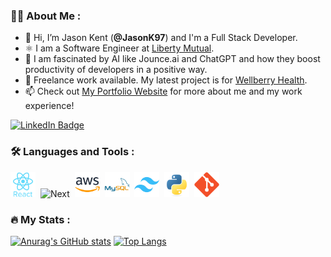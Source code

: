 ### :man_technologist: About Me :
- 👋 Hi, I’m Jason Kent (<strong>@JasonK97</strong>) and I'm a Full Stack Developer.
- ⚛ I am a Software Engineer at <a href="https://www.libertymutual.com/" target="_blank">Liberty Mutual</a>.
- 🧠 I am fascinated by AI like Jounce.ai and ChatGPT and how they boost productivity of developers in a positive way.
- 🍓 Freelance work available. My latest project is for <a href="https://wellberryhealth.com/" target="_blank">Wellberry Health</a>.
- 📫 Check out <a href="https://jasonkent.dev/" target="_blank">My Portfolio Website</a> for more about me and my work experience!
<!-- - ⚛ I Lead Full Stack Development for <a href="https://leisuretimeinc.com/" target="_blank">Leisure Time Inc.</a> using React.js and Next.js! -->

<div id="badges">
  <a href="https://www.linkedin.com/in/jasonbkent/">
    <img src="https://img.shields.io/badge/LinkedIn-blue?style=for-the-badge&logo=linkedin&logoColor=white" alt="LinkedIn Badge"/>
  </a>
<!--   <img src="https://komarev.com/ghpvc/?username=JasonK97&style=flat-square&color=blue" alt=""/> -->
</div>

### :hammer_and_wrench: Languages and Tools :
<div>
  <img src="https://github.com/devicons/devicon/blob/master/icons/react/react-original-wordmark.svg" title="React" alt="React" width="40" height="40"/>&nbsp;
  <img src="https://cdn.jsdelivr.net/gh/devicons/devicon/icons/nextjs/nextjs-original.svg" title="Next" alt="Next" width="40" height="40"/>&nbsp;
  <img src="https://github.com/devicons/devicon/blob/master/icons/amazonwebservices/amazonwebservices-original-wordmark.svg" title="AWS" alt="AWS" width="40" height="40"/>&nbsp;
  <img src="https://github.com/devicons/devicon/blob/master/icons/mysql/mysql-original-wordmark.svg"  title="MySQL" alt="MySQL" width="40" height="40"/>&nbsp;
  <img src="https://github.com/devicons/devicon/blob/master/icons/tailwindcss/tailwindcss-original.svg"  title="Tailwind" alt="Tailwind" width="40" height="40"/>&nbsp;
  <img src="https://github.com/devicons/devicon/blob/master/icons/python/python-original.svg" title="Python" alt="Python" width="40" height="40"/>&nbsp;
  <img src="https://github.com/devicons/devicon/blob/master/icons/git/git-original.svg" title="Git" alt="Git" width="40" height="40"/>
</div>

### :fire: My Stats :
[![Anurag's GitHub stats](https://github-readme-stats.vercel.app/api?username=JasonK97&show_icons=true&theme=transparent)](https://github.com/anuraghazra/github-readme-stats)
[![Top Langs](https://github-readme-stats.vercel.app/api/top-langs/?username=JasonK97&layout=compact&theme=transparent)](https://github.com/anuraghazra/github-readme-stats)
